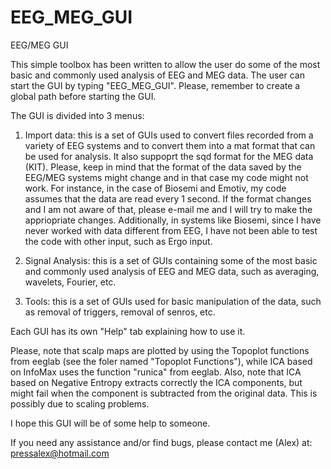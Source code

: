 # EEG_MEG_GUI
EEG/MEG GUI

This simple toolbox has been written to allow the user do some of the most basic and commonly used analysis of EEG and MEG data. The user can start the GUI by typing "EEG_MEG_GUI". Please, remember to create a global path before starting the GUI. 

The GUI is divided into 3 menus:

1) Import data: this is a set of GUIs used to convert files recorded from a variety of EEG systems and to convert them into a mat format that can be used for analysis. It also suppoprt the sqd format for the MEG data (KIT). Please, keep in mind that the format of the data saved by the EEG/MEG systems might change and in that case my code might not work. For instance, in the case of Biosemi and Emotiv, my code assumes that the data are read every 1 second. If the format changes and I am not aware of that, please e-mail me and I will try to make the appriopriate changes. Additionally, in systems like Biosemi, since I have never worked with data different from EEG, I have not been able to test the code with other input, such as Ergo input.

2) Signal Analysis: this is a set of GUIs containing some of the most basic and commonly used analysis of EEG and MEG data, such as averaging, wavelets, Fourier, etc.

3) Tools: this is a set of GUIs used for basic manipulation of the data, such as removal of triggers, removal of senros, etc.

Each GUI has its own "Help" tab explaining how to use it.

Please, note that scalp maps are plotted by using the Topoplot functions from eeglab (see the foler named "Topoplot Functions"), while ICA based on InfoMax uses the function "runica" from eeglab. Also, note that ICA based on Negative Entropy extracts correctly the ICA components, but might fail when the component is subtracted from the original data. This is possibly due to scaling problems.

I hope this GUI will be of some help to someone.

If you need any assistance and/or find bugs, please contact me (Alex) at: pressalex@hotmail.com
